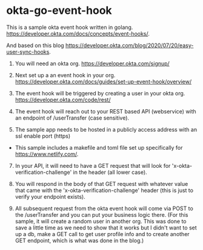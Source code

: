 # okta-go-event-hook

This is a sample okta event hook written in golang.  https://developer.okta.com/docs/concepts/event-hooks/.  

And based on this blog https://developer.okta.com/blog/2020/07/20/easy-user-sync-hooks.

1) You will need an okta org.  https://developer.okta.com/signup/

2) Next set up a an event hook in your org. https://developer.okta.com/docs/guides/set-up-event-hook/overview/

3) The event hook will be triggered by creating a user in your okta org. https://developer.okta.com/code/rest/

5) The event hook will reach out to your REST based API (webservice) with an endpoint of /userTransfer (case sensitive).

6) The sample app needs to be hosted in a publicly access address with an ssl enable port (https) 
  - This sample includes a makefile and toml file set up specifically for https://www.netlify.com/.

7) In your API, it will need to have a GET request that will look for 'x-okta-verification-challenge' in the header (all lower case).

8) You will respond in the body of that GET request with whatever value that came with the 'x-okta-verification-challenge' header (this is just to verify your endpoint exists).

9) All subsequent request from the okta event hook will come via POST to the /userTransfer and you can put your business logic there.  (For this sample, it will create a random
user in another org.  This was done to save a little time as we need to show that it works but I didn't want to set up a db, make a GET call to get user profile info and to create another GET endpoint, which is what was done in the blog.) 


